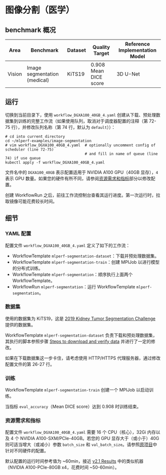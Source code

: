 # 图像分割（医学）

## benchmark 概况

| Area   | Benchmark                    | Dataset | Quality Target        | Reference Implementation Model |
| ------ | ---------------------------- | ------- | --------------------- | ------------------------------ |
| Vision | Image segmentation (medical) | KiTS19  | 0.908 Mean DICE score | 3D U-Net                       |

## 运行

切换到当前目录下，使用 `workflow_DGXA100_40GB_4.yaml` 创建从下载、预处理数据集到训练的完整工作流（如果使用队列，取消对于调度器配置的注释（第 72-75 行），并修改队列名称（第 74 行，默认为 `default`））：

```shell
# cd into current directory
cd ~/mlperf-examples/image-segmentation
# vim workflow_DGXA100_40GB_4.yaml  # optionally uncomment config of scheduler (line 72-75)
                                    # and fill in name of queue (line 74) if use queue
kubectl apply -f workflow_DGXA100_40GB_4.yaml
```

文件名中的 `DGXA100_40GB` 表示配置适用于 NVIDIA A100 GPU（40GB 显存），`4` 表示 GPU 数量。如果您的硬件有所不同，请参阅[资源需求和指标](#资源需求和指标)部分以修改配置。

创建 WorkflowRun 之后，前往工作流控制台查看其运行进度。第一次运行时，拉取镜像可能花费较长时间。

## 细节

### YAML 配置

配置文件 `workflow_DGXA100_40GB_4.yaml` 定义了如下的工作流：

* WorkflowTemplate `mlperf-segmentation-dataset`：下载并预处理数据集。
* WorkflowTemplate `mlperf-segmentation-train`：创建 MPIJob 以进行模型的分布式训练。
* WorkflowTemplate `mlperf-segmentation`：顺序执行上面两个 WorkflowTemplate。
* WorkflowRun `mlperf-segmentation`：运行 WorkflowTemplate `mlperf-segmentation`。

### 数据集

使用的数据集为 KiTS19，这是 [2019 Kidney Tumor Segmentation Challenge](https://kits19.grand-challenge.org/) 提供的数据集。

WorkflowTemplate `mlperf-segmentation-dataset` 负责下载和预处理数据集，其执行的脚本参照步骤 [Steps to download and verify data](https://github.com/mlcommons/training_results_v2.1/tree/main/NVIDIA/benchmarks/unet3d/implementations/mxnet-22.04#steps-to-download-and-verify-data) 并进行了一定的修改。

如果在下载数据集这一步卡住，请考虑使用 HTTP/HTTPS 代理服务器，通过修改配置文件的第 26-27 行。

### 训练

WorkflowTemplate `mlperf-segmentation-train` 创建一个 MPIJob 以启动训练。

当指标 `eval_accuracy`（Mean DICE score）达到 0.908 时训练结束。

### 资源需求和指标

配置文件 `workflow_DGXA100_40GB_4.yaml` 需要 16 个 CPU（核心），32Gi 内存以及 4 个 NVIDIA A100-SXM/PCIe-40GB。若您的 GPU 显存大于（或小于）40G 则可适当增大（或减小）参数 `batch_size` 和 `val_batch_size`。请参照[原项目](https://github.com/mlcommons/training_results_v2.1/tree/main/NVIDIA/benchmarks/unet3d/implementations/mxnet-22.04)中针对不同硬件的配置。

默认配置的运行时间参考值为 ~60min，接近 [v2.1 Results](https://mlcommons.org/en/training-normal-21/) 中的类似机器（NVIDIA A100-PCIe-80GB x4，花费时间 ~50-60min）。
